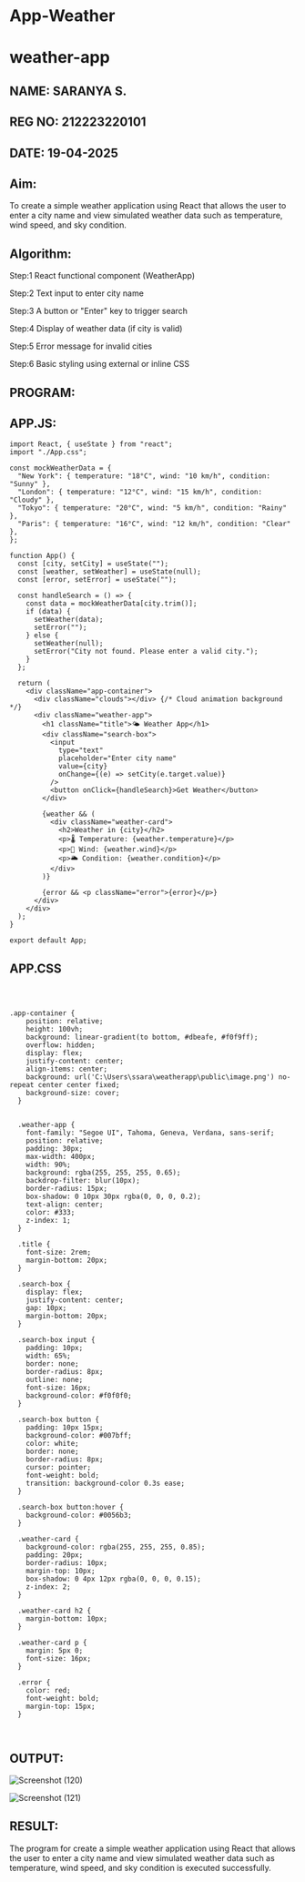 # App-Weather
# weather-app
## NAME: SARANYA S.
## REG NO: 212223220101
## DATE: 19-04-2025

## Aim:
To create a simple weather application using React that allows the user to enter a city name and view simulated weather data such as temperature, wind speed, and sky condition.

## Algorithm:
Step:1
React functional component (WeatherApp)

Step:2
Text input to enter city name

Step:3
A button or "Enter" key to trigger search

Step:4
Display of weather data (if city is valid)

Step:5
Error message for invalid cities

Step:6
Basic styling using external or inline CSS

## PROGRAM:

## APP.JS:

```
import React, { useState } from "react";
import "./App.css";

const mockWeatherData = {
  "New York": { temperature: "18°C", wind: "10 km/h", condition: "Sunny" },
  "London": { temperature: "12°C", wind: "15 km/h", condition: "Cloudy" },
  "Tokyo": { temperature: "20°C", wind: "5 km/h", condition: "Rainy" },
  "Paris": { temperature: "16°C", wind: "12 km/h", condition: "Clear" },
};

function App() {
  const [city, setCity] = useState("");
  const [weather, setWeather] = useState(null);
  const [error, setError] = useState("");

  const handleSearch = () => {
    const data = mockWeatherData[city.trim()];
    if (data) {
      setWeather(data);
      setError("");
    } else {
      setWeather(null);
      setError("City not found. Please enter a valid city.");
    }
  };

  return (
    <div className="app-container">
      <div className="clouds"></div> {/* Cloud animation background */}
      <div className="weather-app">
        <h1 className="title">🌤 Weather App</h1>
        <div className="search-box">
          <input
            type="text"
            placeholder="Enter city name"
            value={city}
            onChange={(e) => setCity(e.target.value)}
          />
          <button onClick={handleSearch}>Get Weather</button>
        </div>

        {weather && (
          <div className="weather-card">
            <h2>Weather in {city}</h2>
            <p>🌡 Temperature: {weather.temperature}</p>
            <p>💨 Wind: {weather.wind}</p>
            <p>🌥 Condition: {weather.condition}</p>
          </div>
        )}

        {error && <p className="error">{error}</p>}
      </div>
    </div>
  );
}

export default App;
```

## APP.CSS

```


  
.app-container {
    position: relative;
    height: 100vh;
    background: linear-gradient(to bottom, #dbeafe, #f0f9ff);
    overflow: hidden;
    display: flex;
    justify-content: center;
    align-items: center;
    background: url('C:\Users\ssara\weatherapp\public\image.png') no-repeat center center fixed;
    background-size: cover;
  }
  
  
  .weather-app {
    font-family: "Segoe UI", Tahoma, Geneva, Verdana, sans-serif;
    position: relative;
    padding: 30px;
    max-width: 400px;
    width: 90%;
    background: rgba(255, 255, 255, 0.65);
    backdrop-filter: blur(10px);
    border-radius: 15px;
    box-shadow: 0 10px 30px rgba(0, 0, 0, 0.2);
    text-align: center;
    color: #333;
    z-index: 1;
  }
  
  .title {
    font-size: 2rem;
    margin-bottom: 20px;
  }
  
  .search-box {
    display: flex;
    justify-content: center;
    gap: 10px;
    margin-bottom: 20px;
  }
  
  .search-box input {
    padding: 10px;
    width: 65%;
    border: none;
    border-radius: 8px;
    outline: none;
    font-size: 16px;
    background-color: #f0f0f0;
  }
  
  .search-box button {
    padding: 10px 15px;
    background-color: #007bff;
    color: white;
    border: none;
    border-radius: 8px;
    cursor: pointer;
    font-weight: bold;
    transition: background-color 0.3s ease;
  }
  
  .search-box button:hover {
    background-color: #0056b3;
  }
  
  .weather-card {
    background-color: rgba(255, 255, 255, 0.85);
    padding: 20px;
    border-radius: 10px;
    margin-top: 10px;
    box-shadow: 0 4px 12px rgba(0, 0, 0, 0.15);
    z-index: 2;
  }
  
  .weather-card h2 {
    margin-bottom: 10px;
  }
  
  .weather-card p {
    margin: 5px 0;
    font-size: 16px;
  }
  
  .error {
    color: red;
    font-weight: bold;
    margin-top: 15px;
  }
 
  
  ```
## OUTPUT:

![Screenshot (120)](https://github.com/user-attachments/assets/710a73e1-2768-4882-86c5-8a7f649c3f48)

![Screenshot (121)](https://github.com/user-attachments/assets/46037740-4527-4762-a94e-12be70b3e1ac)





 ## RESULT:

 The program for create a simple weather application using React that allows the user to enter a city name and view simulated weather data such as temperature, wind speed, and sky condition is executed successfully.
